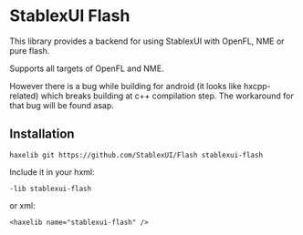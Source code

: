 StablexUI Flash
=======================
This library provides a backend for using StablexUI with OpenFL, NME or pure flash.

Supports all targets of OpenFL and NME. 

However there is a bug while building for android (it looks like hxcpp-related) which breaks building at c++ compilation step.
The workaround for that bug will be found asap.


Installation
-----------------------
```
haxelib git https://github.com/StablexUI/Flash stablexui-flash
```
Include it in your hxml:
```
-lib stablexui-flash
```
or xml:
```
<haxelib name="stablexui-flash" />
```